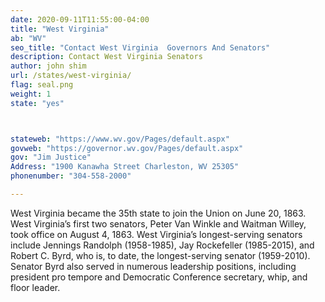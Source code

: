 ```yaml
---
date: 2020-09-11T11:55:00-04:00
title: "West Virginia"
ab: "WV"
seo_title: "Contact West Virginia  Governors And Senators"
description: Contact West Virginia Senators
author: john shim
url: /states/west-virginia/
flag: seal.png
weight: 1
state: "yes"



stateweb: "https://www.wv.gov/Pages/default.aspx"
govweb: "https://governor.wv.gov/Pages/default.aspx"
gov: "Jim Justice"
Address: "1900 Kanawha Street Charleston, WV 25305"
phonenumber: "304-558-2000"

---
```


West Virginia became the 35th state to join the Union on June 20, 1863. West Virginia’s first two senators, Peter Van Winkle and Waitman Willey, took office on August 4, 1863. West Virginia’s longest-serving senators include Jennings Randolph (1958-1985), Jay Rockefeller (1985-2015), and Robert C. Byrd, who is, to date, the longest-serving senator (1959-2010). Senator Byrd also served in numerous leadership positions, including president pro tempore and Democratic Conference secretary, whip, and floor leader.